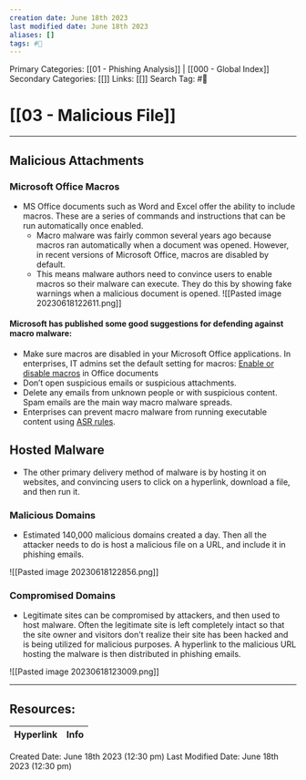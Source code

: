 ```yaml
---
creation date: June 18th 2023
last modified date: June 18th 2023
aliases: []
tags: #📖
---
```


Primary Categories: [[01 - Phishing Analysis]] | [[000 - Global Index]] 
Secondary Categories: [[]] 
Links: [[]] 
Search Tag: #📖  

# [[03 - Malicious File]]  
---

## Malicious Attachments

### Microsoft Office Macros
- MS Office documents such as Word and Excel offer the ability to include macros. These are a series of commands and instructions that can be run automatically once enabled. 
	- Macro malware was fairly common several years ago because macros ran automatically when a document was opened. However, in recent versions of Microsoft Office, macros are disabled by default. 
	- This means malware authors need to convince users to enable macros so their malware can execute. They do this by showing fake warnings when a malicious document is opened.
	![[Pasted image 20230618122611.png]]
#### Microsoft has published some good suggestions for defending against macro malware:
- Make sure macros are disabled in your Microsoft Office applications. In enterprises, IT admins set the default setting for macros: [Enable or disable macros](https://support.office.com/article/Enable-or-disable-macros-in-Office-documents-7b4fdd2e-174f-47e2-9611-9efe4f860b12) in Office documents
- Don’t open suspicious emails or suspicious attachments.
- Delete any emails from unknown people or with suspicious content. Spam emails are the main way macro malware spreads.
- Enterprises can prevent macro malware from running executable content using [ASR rules](https://docs.microsoft.com/en-us/windows/security/threat-protection/microsoft-defender-atp/attack-surface-reduction).

## Hosted Malware
- The other primary delivery method of malware is by hosting it on websites, and convincing users to click on a hyperlink, download a file, and then run it.

### Malicious Domains
- Estimated 140,000 malicious domains created a day. Then all the attacker needs to do is host a malicious file on a URL, and include it in phishing emails.

![[Pasted image 20230618122856.png]]

### Compromised Domains
- Legitimate sites can be compromised by attackers, and then used to host malware. Often the legitimate site is left completely intact so that the site owner and visitors don't realize their site has been hacked and is being utilized for malicious purposes. A hyperlink to the malicious URL hosting the malware is then distributed in phishing emails.

![[Pasted image 20230618123009.png]]










___

## Resources:

| Hyperlink | Info |
| --------- | ---- |


Created Date: June 18th 2023 (12:30 pm) 
Last Modified Date: June 18th 2023 (12:30 pm)
